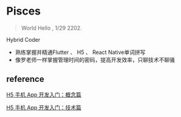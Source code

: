 # Pisces
> World Hello , 1/29 2202.

Hybrid Coder
- 熟练掌握并精通Flutter 、 H5 、 React Native单词拼写
- 像罗老师一样掌握管理时间的密码，提高开发效率，只聊技术不聊骚



























































## reference
[H5 手机 App 开发入门：概念篇](https://www.ruanyifeng.com/blog/2019/12/hybrid-app-concepts.html)

[H5 手机 App 开发入门：技术篇](https://www.ruanyifeng.com/blog/2019/12/mobile-app-technology-stack.html)
